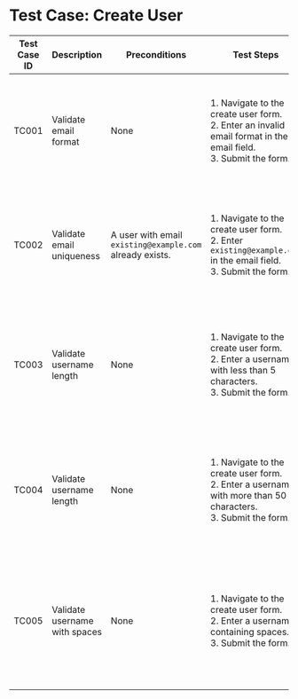 # Test Case: Create User

| Test Case ID | Description | Preconditions | Test Steps | Expected Result |
|--------------|-------------|----------------|------------|-----------------|
| TC001        | Validate email format | None | 1. Navigate to the create user form. <br> 2. Enter an invalid email format in the email field. <br> 3. Submit the form. | The system should display an error message indicating the email format is invalid. |
| TC002        | Validate email uniqueness | A user with email `existing@example.com` already exists. | 1. Navigate to the create user form. <br> 2. Enter `existing@example.com` in the email field. <br> 3. Submit the form. | The system should display an error message indicating the email is already in use. |
| TC003        | Validate username length | None | 1. Navigate to the create user form. <br> 2. Enter a username with less than 5 characters. <br> 3. Submit the form. | The system should display an error message indicating the username is too short. |
| TC004        | Validate username length | None | 1. Navigate to the create user form. <br> 2. Enter a username with more than 50 characters. <br> 3. Submit the form. | The system should display an error message indicating the username is too long. |
| TC005        | Validate username with spaces | None | 1. Navigate to the create user form. <br> 2. Enter a username containing spaces. <br> 3. Submit the form. | The system should display an error message indicating the username cannot contain spaces. |

